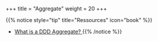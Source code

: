 +++
title = "Aggregate"
weight = 20
+++

{{% notice style="tip" title="Ressources" icon="book" %}}
- [What is a DDD Aggregate? ](https://youtu.be/zlFqjD2LKlE)
{{% /notice %}}